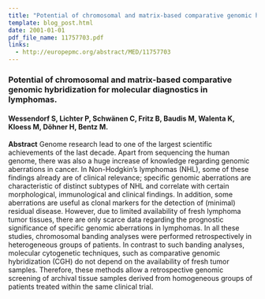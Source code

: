 ```yaml
---
title: "Potential of chromosomal and matrix-based comparative genomic hybridization for molecular diagnostics in lymphomas"
template: blog_post.html 
date: 2001-01-01
pdf_file_name: 11757703.pdf
links:
  - http://europepmc.org/abstract/MED/11757703
---
```


### Potential of chromosomal and matrix-based comparative genomic hybridization for molecular diagnostics in lymphomas.
#### Wessendorf S, Lichter P, Schwänen C, Fritz B, Baudis M, Walenta K, Kloess M, Döhner H, Bentz M.

**Abstract** 
Genome research lead to one of the largest scientific achievements of the last decade. Apart from sequencing the human genome, there was also a huge increase of knowledge regarding genomic aberrations in cancer. In Non-Hodgkin’s lymphomas (NHL), some of these findings already are of clinical relevance; specific genomic aberrations are characteristic of distinct subtypes of NHL and correlate with certain morphological, immunological and clinical findings. In addition, some aberrations are useful as clonal markers for the detection of (minimal) residual disease. However, due to limited availability of fresh lymphoma tumor tissues, there are only scarce data regarding the prognostic significance of specific genomic aberrations in lymphomas. In all these studies, chromosomal banding analyses were performed retrospectively in heterogeneous groups of patients. In contrast to such banding analyses, molecular cytogenetic techniques, such as comparative genomic hybridization (CGH) do not depend on the availability of fresh tumor samples. Therefore, these methods allow a retrospective genomic screening of archival tissue samples derived from homogeneous groups of patients treated within the same clinical trial.
